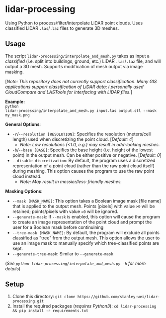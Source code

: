 
# lidar-processing
Using Python to process/filter/interpolate LiDAR point clouds. Uses classified LiDAR `.las`/`.laz` files to generate 3D meshes.



## Usage
The script `lidar-processing/interpolate_and_mesh.py` takes as input a *classified* (i.e. split into buildings, ground, etc.) LiDAR `.las`/`.laz` file, and will output a 3D mesh. Supports modification of mesh output via image masking.

[*Note: This repository does not currently support classification. Many GIS applications support classification of LiDAR data; I personally used CloudCompare and LASTools for interfacing with LiDAR files.*]

**Example:**
<br><code>python lidar-processing/interpolate_and_mesh.py input.las output.stl --mask my_mask.png</code>

**General Options**:

 - `-r`/`--resolution [RESOLUTION]`: Specifies the resolution (meters/cell length) used when discretizing the point cloud. [*Default: 4*]
	 - *Note: Low resolutions (<1.0, e.g.) may result in odd-looking meshes.*
 - `-b`/`--base [BASE]`: Specifies the base height (i.e. height of the lowest point) in the output mesh. Can be either positive or negative. [*Default: 0*]
 - `--disable-discretization`: By default, the program uses a discretized representation of a point cloud (rather than the raw point cloud itself) during meshing. This option causes the program to use the raw point cloud instead.
	 - *Note: May result in messier/less-friendly meshes.*

**Masking Options**:
- `--mask [MASK_NAME]`: This option takes a Boolean image mask [file name] that is applied to the output mesh. Points [pixels] with value `>0` will be retained; points/pixels with value `=0` will be ignored.
- `--generate-mask`: If `--mask` is enabled, this option will cause the program to create an image representation of the point cloud and prompt the user for a Boolean mask before continuining
- `--tree-mask [MASK_NAME]`: By default, the program will exclude all points classified as "tree" from the output mesh. This option allows the user to use an image mask to manually specify which tree-classified points are kept.
- `--generate-tree-mask`: Similar to `--generate-mask`

(*See `python lidar-processing/interpolate_and_mesh.py -h` for more details*)

## Setup
 1. Clone this directory: `git clone https://github.com/stanley-wei/lidar-processing.git`
 2. Install the required packages (*requires Python3*): `cd lidar-processing && pip install -r requirements.txt`

